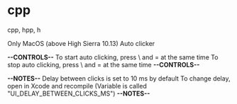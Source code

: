 # cpp
cpp, hpp, h

Only MacOS (above High Sierra 10.13)
Auto clicker


**--CONTROLS--**
To start auto clicking, press \ and = at the same time
To stop auto clicking, press \ and = at the same time
**--CONTROLS--**



**--NOTES--**
Delay between clicks is set to 10 ms by default
To change delay, open in Xcode and recompile (Variable is called "UI_DELAY_BETWEEN_CLICKS_MS")
**--NOTES--**


